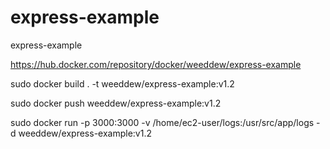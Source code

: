 # express-example
express-example

https://hub.docker.com/repository/docker/weeddew/express-example

sudo docker build . -t weeddew/express-example:v1.2

sudo docker push weeddew/express-example:v1.2

sudo docker run -p 3000:3000 -v /home/ec2-user/logs:/usr/src/app/logs -d weeddew/express-example:v1.2

